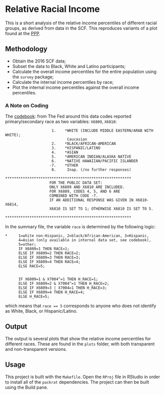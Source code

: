 # Relative Racial Income 

This is a short analysis of the relative income percentiles of different racial groups, as derived from data in the SCF. This reproduces variants of a plot found at the [PPP](http://peoplespolicyproject.org/2017/09/29/the-best-way-to-represent-the-overall-racial-wealth-gap/). 

## Methodology

* Obtain the 2016 SCF data;
* Subset the data to Black, White and Latino participants;
* Calculate the overall income percentiles for the entire population using the `survey` package;
* Calculate the internal income percentiles by race;
* Plot the internal income percentiles against the overall income percentiles.

### A Note on Coding

The [codebook](https://www.federalreserve.gov/econres/files/bulletin.macro.txt): from The Fed around this data codes reported primary/secondary race as two variables: `X6809`, `X6810`:

```
                     1.    *WHITE (INCLUDE MIDDLE EASTERN/ARAB WITH WHITE);
                            Caucasian
                     2.    *BLACK/AFRICAN-AMERICAN
                     3.    *HISPANIC/LATINO
                     4.    *ASIAN
                     5.    *AMERICAN INDIAN/ALASKA NATIVE
                     6.    *NATIVE HAWAIIAN/PACIFIC ISLANDER
                    -7.    *OTHER
                     0.     Inap. (/no further responses)
                *********************************************************
                    FOR THE PUBLIC DATA SET:
                    ONLY X6809 AND X6810 ARE INCLUDED.
                    FOR X6809, CODES 4, 5, AND 6 ARE
                    COMBINED WITH CODE -7.
                    IF AN ADDITIONAL RESPONSE WAS GIVEN IN X6810-X6814,
                    X6810 IS SET TO 1; OTHERWISE X6810 IS SET TO 5.
                *********************************************************
```

In the summary file, the variable `race` is determined by the following logic: 

```
*     1=white non-Hispanic, 2=black/African-American, 3=Hispanic,
      4=Asian (only available in internal data set, see codebook), 
      5=other;
      IF X6809=1 THEN RACE=1;
      ELSE IF X6809=2 THEN RACE=2;
      ELSE IF X6809=3 THEN RACE=3;
      ELSE IF X6809=4 THEN RACE=4;
      ELSE RACE=5;


      IF X6809=1 & X7004^=1 THEN H_RACE=1;
      ELSE IF X6809=2 & X7004^=1 THEN H_RACE=2;
      ELSE IF X6809=3 | X7004=1 THEN H_RACE=3;
      ELSE IF X6809=4 THEN H_RACE=4;
      ELSE H_RACE=5;
```

which means that `race == 5` corresponds to anyone who does not identify as White, Black, or Hispanic/Latino.

## Output

The output is several plots that show the relative income percentiles for different races. These are found in the `plots` folder, with both transparent and non-transparent versions.

## Usage

This project is built with the `Makefile`. Open the `RProj` file in RStudio in order to install all of the `packrat` dependencies. The project can then be built using the Build pane. 


